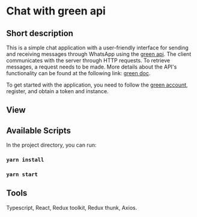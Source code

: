 # Chat with green api

## Short description

This is a simple chat application with a user-friendly interface for sending and receiving messages through WhatsApp using the [green api](https://green-api.com). The client communicates with the server through HTTP requests. To retrieve messages, a request needs to be made. More details about the API's functionality can be found at the following link: [green doc](https://green-api.com/docs/api/).

To get started with the application, you need to follow the [green account](https://green-api.com/docs/before-start/#cabinet), register, and obtain a token and instance.

## View



## Available Scripts

In the project directory, you can run:

### `yarn install`

### `yarn start`

## Tools

Typescript, React, Redux toolkit, Redux thunk, Axios.
